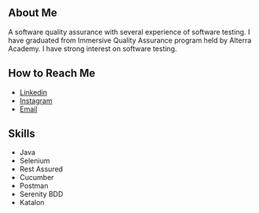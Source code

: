 ## About Me
A software quality assurance with several experience of software testing. I have graduated from Immersive Quality Assurance program held by Alterra Academy. I have strong interest on software testing.

## How to Reach Me
* [Linkedin](https://www.linkedin.com/in/naufal-firaas-b8b44513a/)
* [Instagram](https://www.instagram.com/naufalvraas/)
* [Email](mailto:_naufalfiraas09@gmail.com)

## Skills
* Java
* Selenium
* Rest Assured
* Cucumber
* Postman
* Serenity BDD
* Katalon
